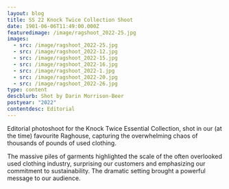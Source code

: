 ```yaml
---
layout: blog
title: SS 22 Knock Twice Collection Shoot
date: 1901-06-06T11:49:00.000Z
featuredimage: /image/ragshoot_2022-25.jpg
images:
  - src: /image/ragshoot_2022-25.jpg
  - src: /image/ragshoot_2022-12.jpg
  - src: /image/ragshoot_2022-15.jpg
  - src: /image/ragshoot_2022-16.jpg
  - src: /image/ragshoot_2022-1.jpg
  - src: /image/ragshoot_2022-20.jpg
  - src: /image/ragshoot_2022-26.jpg
type: content
descblurb: Shot by Darin Morrison-Beer
postyear: "2022"
contentdesc: Editorial
---
```

Editorial photoshoot for the Knock Twice Essential Collection, shot in our (at the time) favourite Raghouse, capturing the overwhelming chaos of thousands of pounds of used clothing. 

The massive piles of garments highlighted the scale of the often overlooked used clothing industry, surprising our customers and emphasizing our commitment to sustainability. The dramatic setting brought a powerful message to our audience.
